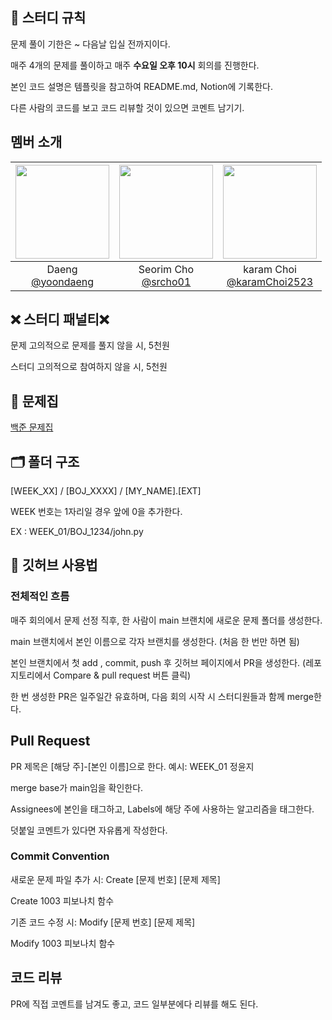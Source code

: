 ## 📃 스터디 규칙
문제 풀이 기한은 ~ 다음날 입실 전까지이다.

매주 4개의 문제를 풀이하고 매주 **수요일 오후 10시** 회의를 진행한다.

본인 코드 설명은 템플릿을 참고하여 README.md, Notion에 기록한다.

다른 사람의 코드를 보고 코드 리뷰할 것이 있으면 코멘트 남기기.

## 멤버 소개
|<img src="https://avatars.githubusercontent.com/u/89900251?v=4" width="150" height="150"/>|<img src="https://avatars.githubusercontent.com/u/84137164?v=4" width="150" height="150"/>|<img src="https://avatars.githubusercontent.com/u/86296569?v=4" width="150" height="150"/>|
|:-:|:-:|:-:|
|Daeng<br/>[@yoondaeng](https://github.com/yoondaeng)|Seorim Cho<br/>[@srcho01](https://github.com/srcho01)|karam Choi<br/>[@karamChoi2523](https://github.com/karamChoi2523)|


## ❌ 스터디 패널티❌
문제 고의적으로 문제를 풀지 않을 시, 5천원

스터디 고의적으로 참여하지 않을 시, 5천원

## 📕 문제집
[백준 문제집](https://www.acmicpc.net/group/practice/23962)

## 🗂 폴더 구조

[WEEK_XX] / [BOJ_XXXX] / [MY_NAME].[EXT]

WEEK 번호는 1자리일 경우 앞에 0을 추가한다.

EX : WEEK_01/BOJ_1234/john.py

## 🔎 깃허브 사용법
### 전체적인 흐름

매주 회의에서 문제 선정 직후, 한 사람이 main 브랜치에 새로운 문제 폴더를 생성한다.

main 브랜치에서 본인 이름으로 각자 브랜치를 생성한다. (처음 한 번만 하면 됨)

본인 브랜치에서 첫 add , commit, push 후 깃허브 페이지에서 PR을 생성한다. (레포지토리에서 Compare & pull request 버튼 클릭)

한 번 생성한 PR은 일주일간 유효하며, 다음 회의 시작 시 스터디원들과 함께 merge한다.

## Pull Request

PR 제목은 [해당 주]-[본인 이름]으로 한다. 예시: WEEK_01 정윤지

merge base가 main임을 확인한다.

Assignees에 본인을 태그하고, Labels에 해당 주에 사용하는 알고리즘을 태그한다.

덧붙일 코멘트가 있다면 자유롭게 작성한다.

### Commit Convention

새로운 문제 파일 추가 시: Create [문제 번호] [문제 제목]

Create 1003 피보나치 함수

기존 코드 수정 시: Modify [문제 번호] [문제 제목]

Modify 1003 피보나치 함수

## 코드 리뷰
PR에 직접 코멘트를 남겨도 좋고, 코드 일부분에다 리뷰를 해도 된다.
